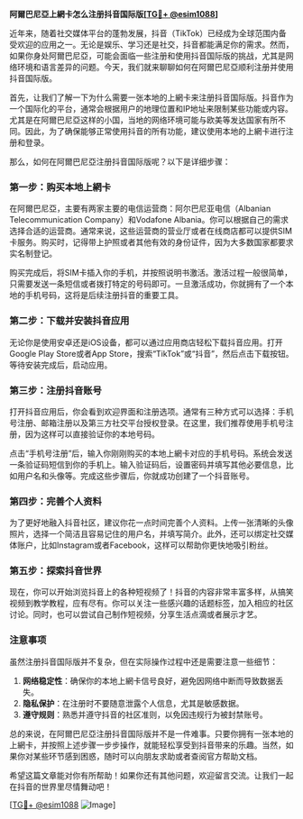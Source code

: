 **阿爾巴尼亞上網卡怎么注册抖音国际版[[TG💪+ @esim1088](https://t.me/s/esim1088)]**

近年来，随着社交媒体平台的蓬勃发展，抖音（TikTok）已经成为全球范围内备受欢迎的应用之一。无论是娱乐、学习还是社交，抖音都能满足你的需求。然而，如果你身处阿爾巴尼亞，可能会面临一些注册和使用抖音国际版的挑战，尤其是网络环境和语言差异的问题。今天，我们就来聊聊如何在阿爾巴尼亞顺利注册并使用抖音国际版。

首先，让我们了解一下为什么需要一张本地的上網卡来注册抖音国际版。抖音作为一个国际化的平台，通常会根据用户的地理位置和IP地址来限制某些功能或内容。尤其是在阿爾巴尼亞这样的小国，当地的网络环境可能与欧美等发达国家有所不同。因此，为了确保能够正常使用抖音的所有功能，建议使用本地的上網卡进行注册和登录。

那么，如何在阿爾巴尼亞注册抖音国际版呢？以下是详细步骤：

### 第一步：购买本地上網卡

在阿爾巴尼亞，主要有两家主要的电信运营商：阿尔巴尼亚电信（Albanian Telecommunication Company）和Vodafone Albania。你可以根据自己的需求选择合适的运营商。通常来说，这些运营商的营业厅或者在线商店都可以提供SIM卡服务。购买时，记得带上护照或者其他有效的身份证件，因为大多数国家都要求实名制登记。

购买完成后，将SIM卡插入你的手机，并按照说明书激活。激活过程一般很简单，只需要发送一条短信或者拨打特定的号码即可。一旦激活成功，你就拥有了一个本地的手机号码，这将是后续注册抖音的重要工具。

### 第二步：下载并安装抖音应用

无论你是使用安卓还是iOS设备，都可以通过应用商店轻松下载抖音应用。打开Google Play Store或者App Store，搜索“TikTok”或“抖音”，然后点击下载按钮。等待安装完成后，启动应用。

### 第三步：注册抖音账号

打开抖音应用后，你会看到欢迎界面和注册选项。通常有三种方式可以选择：手机号注册、邮箱注册以及第三方社交平台授权登录。在这里，我们推荐使用手机号注册，因为这样可以直接验证你的本地号码。

点击“手机号注册”后，输入你刚刚购买的本地上網卡对应的手机号码。系统会发送一条验证码短信到你的手机上。输入验证码后，设置密码并填写其他必要信息，比如用户名和头像等。完成这些步骤后，你就成功创建了一个抖音账号。

### 第四步：完善个人资料

为了更好地融入抖音社区，建议你花一点时间完善个人资料。上传一张清晰的头像照片，选择一个简洁且容易记住的用户名，并填写简介。此外，还可以绑定社交媒体账户，比如Instagram或者Facebook，这样可以帮助你更快地吸引粉丝。

### 第五步：探索抖音世界

现在，你可以开始浏览抖音上的各种短视频了！抖音的内容非常丰富多样，从搞笑视频到教学教程，应有尽有。你可以关注一些感兴趣的话题标签，加入相应的社区讨论。同时，也可以尝试自己制作短视频，分享生活点滴或者展示才艺。

### 注意事项

虽然注册抖音国际版并不复杂，但在实际操作过程中还是需要注意一些细节：

1. **网络稳定性**：确保你的本地上網卡信号良好，避免因网络中断而导致数据丢失。
2. **隐私保护**：在注册时不要随意泄露个人信息，尤其是敏感数据。
3. **遵守规则**：熟悉并遵守抖音的社区准则，以免因违规行为被封禁账号。

总的来说，在阿爾巴尼亞注册抖音国际版并不是一件难事。只要你拥有一张本地的上網卡，并按照上述步骤一步步操作，就能轻松享受到抖音带来的乐趣。当然，如果你对某些环节感到困惑，随时可以向朋友求助或者查阅官方帮助文档。

希望这篇文章能对你有所帮助！如果你还有其他问题，欢迎留言交流。让我们一起在抖音的世界里尽情舞动吧！

[[TG💪+ @esim1088](https://t.me/s/esim1088) ![Image](https://i.postimg.cc/4NQfJmqS/Snipaste-2025-05-13-00-14-12.png)]